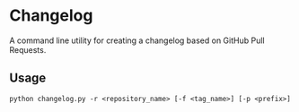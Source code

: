 # Changelog
A command line utility for creating a changelog based on GitHub Pull Requests.

## Usage
```
python changelog.py -r <repository_name> [-f <tag_name>] [-p <prefix>]
```
